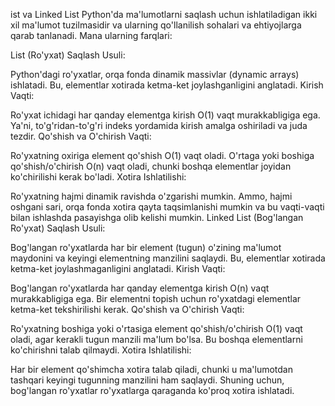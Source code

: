 ist va Linked List Python'da ma'lumotlarni saqlash uchun ishlatiladigan ikki xil ma'lumot tuzilmasidir va ularning qo'llanilish sohalari va ehtiyojlarga qarab tanlanadi. Mana ularning farqlari:

List (Ro'yxat)
Saqlash Usuli:

Python'dagi ro'yxatlar, orqa fonda dinamik massivlar (dynamic arrays) ishlatadi. Bu, elementlar xotirada ketma-ket joylashganligini anglatadi.
Kirish Vaqti:

Ro'yxat ichidagi har qanday elementga kirish O(1) vaqt murakkabligiga ega. Ya'ni, to'g'ridan-to'g'ri indeks yordamida kirish amalga oshiriladi va juda tezdir.
Qo'shish va O'chirish Vaqti:

Ro'yxatning oxiriga element qo'shish O(1) vaqt oladi.
O'rtaga yoki boshiga qo'shish/o'chirish O(n) vaqt oladi, chunki boshqa elementlar joyidan ko'chirilishi kerak bo'ladi.
Xotira Ishlatilishi:

Ro'yxatning hajmi dinamik ravishda o'zgarishi mumkin. Ammo, hajmi oshgani sari, orqa fonda xotira qayta taqsimlanishi mumkin va bu vaqti-vaqti bilan ishlashda pasayishga olib kelishi mumkin.
Linked List (Bog'langan Ro'yxat)
Saqlash Usuli:

Bog'langan ro'yxatlarda har bir element (tugun) o'zining ma'lumot maydonini va keyingi elementning manzilini saqlaydi. Bu, elementlar xotirada ketma-ket joylashmaganligini anglatadi.
Kirish Vaqti:

Bog'langan ro'yxatlarda har qanday elementga kirish O(n) vaqt murakkabligiga ega. Bir elementni topish uchun ro'yxatdagi elementlar ketma-ket tekshirilishi kerak.
Qo'shish va O'chirish Vaqti:

Ro'yxatning boshiga yoki o'rtasiga element qo'shish/o'chirish O(1) vaqt oladi, agar kerakli tugun manzili ma'lum bo'lsa. Bu boshqa elementlarni ko'chirishni talab qilmaydi.
Xotira Ishlatilishi:

Har bir element qo'shimcha xotira talab qiladi, chunki u ma'lumotdan tashqari keyingi tugunning manzilini ham saqlaydi. Shuning uchun, bog'langan ro'yxatlar ro'yxatlarga qaraganda ko'proq xotira ishlatadi.

